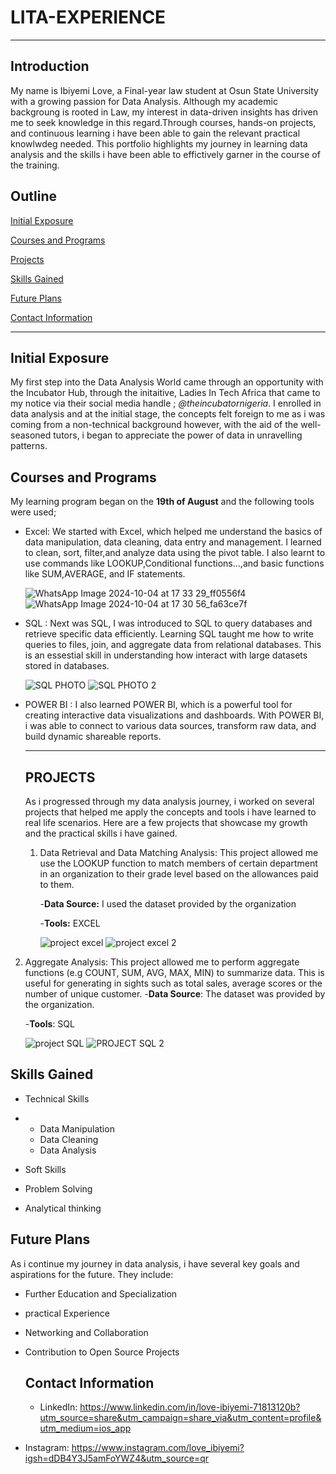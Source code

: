 
# LITA-EXPERIENCE
---
## Introduction
 My name is Ibiyemi Love, a Final-year law student at Osun State University with a growing passion for Data Analysis. Although my academic backgroung is rooted in Law, my interest in data-driven insights has driven me to seek knowledge in this regard.Through courses, hands-on projects, and continuous learning i have been able to gain the relevant practical knowlwdeg needed. This portfolio highlights my journey in learning data analysis and the skills i have been able to effictively garner in the course of the training.

 ## Outline
[Initial Exposure](#Initial_Exposure) 

[Courses and Programs](#Courses_and_Programs)

[Projects](#Projects) 

[Skills Gained](#Skills_Gained) 

[Future Plans](#Future_Plans)

[Contact Information](#Contact_Information)

---
## Initial Exposure
My first step into the Data Analysis World came through an opportunity with the Incubator Hub, through the initaitive, Ladies In Tech Africa that came to my notice via their social media handle ; *@theincubatornigeria*. I enrolled in data analysis and at the initial stage, the concepts felt foreign to me as i was coming from a non-technical background however, with the aid of the well-seasoned tutors, i began to appreciate the power of data in unravelling patterns.

## Courses and Programs
My learning program began on the **19th of August** and the following tools were used;
- Excel: We started with Excel, which helped me understand the basics of data manipulation, data cleaning, data entry and management. I learned to clean, sort, filter,and analyze data using the pivot table. I also learnt to use commands like  LOOKUP,Conditional functions...,and basic functions like SUM,AVERAGE, and IF statements.
  
  ![WhatsApp Image 2024-10-04 at 17 33 29_ff0556f4](https://github.com/user-attachments/assets/9834c4ee-4b5b-4ca9-9471-64a751fa26ac)
![WhatsApp Image 2024-10-04 at 17 30 56_fa63ce7f](https://github.com/user-attachments/assets/bae6d76b-3177-473b-8d1a-6430d3bffcfb)
  
- SQL : Next was SQL, I was introduced to SQL to query databases and retrieve specific data efficiently. Learning SQL taught me how to write queries to files, join, and aggregate data from relational databases. This is an essestial skill in understanding how interact with large datasets stored in databases.

  ![SQL PHOTO](https://github.com/user-attachments/assets/96443881-3bb6-43c7-b079-75e60b66080d)
![SQL PHOTO 2](https://github.com/user-attachments/assets/1500f2bd-7254-42cc-8a97-cb16111bb7b8)

- POWER BI : I also learned POWER BI, which is a powerful tool for creating interactive data visualizations and dashboards. With POWER BI, i was able to connect to various data sources, transform raw data, and build dynamic shareable reports.

  ---
  ## PROJECTS
  As i progressed through my data analysis journey, i worked on several projects that helped me apply the concepts and tools i have learned to real life scenarios. Here are a few projects that showcase my growth and the practical skills i have gained.
  1. Data Retrieval and Data Matching Analysis:
     This project allowed me use the LOOKUP function to match members of certain department in an organization to their grade level based on the allowances paid to them.
     
     -**Data Source:** I used the dataset provided by the organization
     
     -**Tools:** EXCEL

     ![project excel](https://github.com/user-attachments/assets/c3b80a86-7bc1-49fe-a5ae-cefbe903ca66)
![project excel 2](https://github.com/user-attachments/assets/bbbefbc2-ddf2-45f9-8744-679ece40c4bd)


2. Aggregate Analysis:
   This project allowed me to perform aggregate functions (e.g COUNT, SUM, AVG, MAX, MIN) to summarize data. This is useful for generating in sights such as total sales, average scores or the number of unique customer.
   -**Data Source**: The dataset was provided by the organization.

   -**Tools**: SQL

   ![project SQL](https://github.com/user-attachments/assets/c9464a93-1cb4-44ac-999f-36928b92f1f8)
![PROJECT SQL 2](https://github.com/user-attachments/assets/63640ea7-157b-4a67-90c5-0f3df4efc2a4)

## Skills Gained
- Technical Skills
- - Data Manipulation
  - Data Cleaning
  - Data Analysis
    
 - Soft Skills
  - Problem Solving
  - Analytical thinking


## Future Plans
As i continue my journey in data analysis, i have several key goals and aspirations for the future. They include:
- Further Education and Specialization
- practical Experience
- Networking and Collaboration
- Contribution to Open Source Projects

  ## Contact Information
  - LinkedIn:
  https://www.linkedin.com/in/love-ibiyemi-71813120b?utm_source=share&utm_campaign=share_via&utm_content=profile&utm_medium=ios_app

- Instagram:
  https://www.instagram.com/love_ibiyemi?igsh=dDB4Y3J5amFoYWZ4&utm_source=qr


